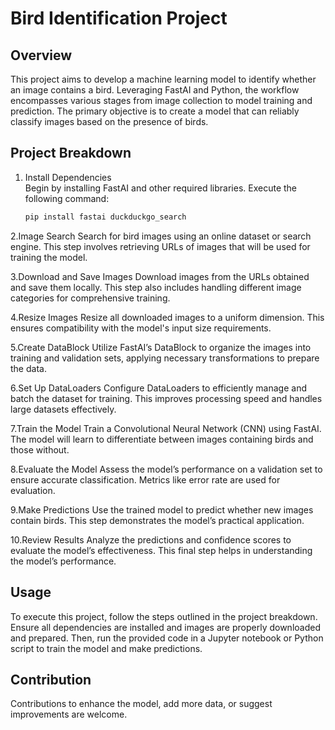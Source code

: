 # Bird Identification Project

## Overview

This project aims to develop a machine learning model to identify whether an image contains a bird. Leveraging FastAI and Python, the workflow encompasses various stages from image collection to model training and prediction. The primary objective is to create a model that can reliably classify images based on the presence of birds.

## Project Breakdown

1. Install Dependencies  
   Begin by installing FastAI and other required libraries. Execute the following command:
   ```bash
   pip install fastai duckduckgo_search
2.Image Search
Search for bird images using an online dataset or search engine. This step involves retrieving URLs of images that will be used for training the model.

3.Download and Save Images
Download images from the URLs obtained and save them locally. This step also includes handling different image categories for comprehensive training.

4.Resize Images
Resize all downloaded images to a uniform dimension. This ensures compatibility with the model's input size requirements.

5.Create DataBlock
Utilize FastAI’s DataBlock to organize the images into training and validation sets, applying necessary transformations to prepare the data.

6.Set Up DataLoaders
Configure DataLoaders to efficiently manage and batch the dataset for training. This improves processing speed and handles large datasets effectively.

7.Train the Model
Train a Convolutional Neural Network (CNN) using FastAI. The model will learn to differentiate between images containing birds and those without.

8.Evaluate the Model
Assess the model’s performance on a validation set to ensure accurate classification. Metrics like error rate are used for evaluation.

9.Make Predictions
Use the trained model to predict whether new images contain birds. This step demonstrates the model’s practical application.

10.Review Results
Analyze the predictions and confidence scores to evaluate the model’s effectiveness. This final step helps in understanding the model’s performance.

## Usage
To execute this project, follow the steps outlined in the project breakdown. Ensure all dependencies are installed and images are properly downloaded and prepared. Then, run the provided code in a Jupyter notebook or Python script to train the model and make predictions.

## Contribution
Contributions to enhance the model, add more data, or suggest improvements are welcome.
